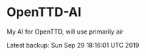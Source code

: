 # OpenTTD-AI
My AI for OpenTTD, will use primarily air

Latest backup: Sun Sep 29 18:16:01 UTC 2019
